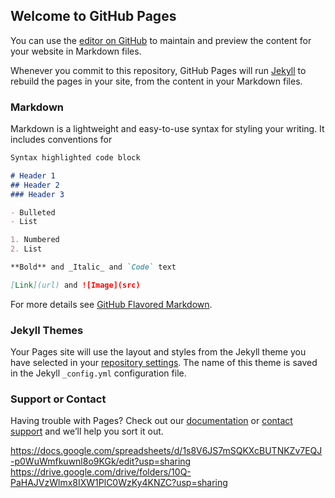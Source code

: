 ## Welcome to GitHub Pages

You can use the [editor on GitHub](https://github.com/VinhNV10/Coursera/edit/main/README.md) to maintain and preview the content for your website in Markdown files.

Whenever you commit to this repository, GitHub Pages will run [Jekyll](https://jekyllrb.com/) to rebuild the pages in your site, from the content in your Markdown files.

### Markdown

Markdown is a lightweight and easy-to-use syntax for styling your writing. It includes conventions for

```markdown
Syntax highlighted code block

# Header 1
## Header 2
### Header 3

- Bulleted
- List

1. Numbered
2. List

**Bold** and _Italic_ and `Code` text

[Link](url) and ![Image](src)
```

For more details see [GitHub Flavored Markdown](https://guides.github.com/features/mastering-markdown/).

### Jekyll Themes

Your Pages site will use the layout and styles from the Jekyll theme you have selected in your [repository settings](https://github.com/VinhNV10/Coursera/settings/pages). The name of this theme is saved in the Jekyll `_config.yml` configuration file.

### Support or Contact

Having trouble with Pages? Check out our [documentation](https://docs.github.com/categories/github-pages-basics/) or [contact support](https://support.github.com/contact) and we’ll help you sort it out.

https://docs.google.com/spreadsheets/d/1s8V6JS7mSQKXcBUTNKZv7EQJ-p0WuWmfkuwnl8o9KGk/edit?usp=sharing
https://drive.google.com/drive/folders/10Q-PaHAJVzWlmx8IXW1PlC0WzKy4KNZC?usp=sharing
